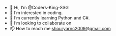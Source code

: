 - 👋 Hi, I’m @Coders-King-SSG
- 👀 I’m interested in coding.
- 🌱 I’m currently learning Python and C#.
- 💞️ I’m looking to collaborate on 
- 📫 How to reach me shouryarnc2009@gmail.com
